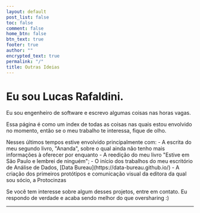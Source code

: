 ```yaml
---
layout: default
post_list: false
toc: false
comment: false
home_btn: false
btn_text: true
footer: true
author: ""
encrypted_text: true
permalink: "/"
title: Outras Ideias
---
```


# Eu sou Lucas Rafaldini.

Eu sou engenheiro de software e escrevo algumas coisas nas horas vagas.

Essa página é como um index de todas as coisas nas quais estou envolvido no momento, então se o meu trabalho te interessa, fique de olho.

<span class="encrypted" id="/MZAf/PKx9jpw8/Jnp7XQQFki2ibGnArZP46W+keVThXquhWwFROEFnbY8eC57Tw==">
Nesses últimos tempos estive envolvido principalmente com:
- A escrita do meu segundo livro, "Ananda", sobre o qual ainda não tenho mais informações à oferecer por enquanto
- A reedição do meu livro "Estive em São Paulo e lembrei de ninguém";
- O início dos trabalhos do meu escritório de Análise de Dados, [Data Bureau](https://data-bureau.github.io/)
- A criação dos primeiros protótipos e comunicação visual da editora da qual sou sócio, a Protocinzas
</span>

Se você tem interesse sobre algum desses projetos, entre em contato.
Eu respondo de verdade e acaba sendo melhor do que oversharing :)

---
